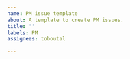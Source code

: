 ```yaml
---
name: PM issue template
about: A template to create PM issues.
title: ''
labels: PM
assignees: toboutal

---
```



